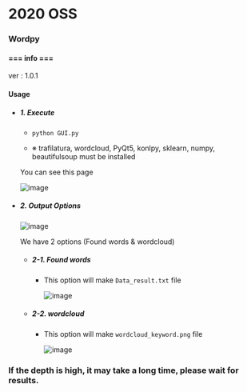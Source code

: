 # 2020 OSS



### Wordpy



#### === info ===

ver : 1.0.1



#### Usage

* ##### 1. Execute

  - `python GUI.py`

  - ※ trafilatura, wordcloud, PyQt5, konlpy, sklearn, numpy, beautifulsoup must be 	installed



  You can see this page

  ![image](https://user-images.githubusercontent.com/61904460/92078104-af7b7f00-edf8-11ea-92af-2ca86f4cc74f.png)



* ##### 2. Output Options

  ![image](https://user-images.githubusercontent.com/61904460/92078546-6f68cc00-edf9-11ea-818c-4f3702fb6db4.png)

  We have 2 options (Found words & wordcloud)
  

  - ##### 	2-1. Found words

    + This option will make `Data_result.txt` file

      ![image](https://user-images.githubusercontent.com/61904460/92078126-b86c5080-edf8-11ea-9621-1de2061bc8a2.png)

   - ##### 	2-2. wordcloud
   
      + This option will make `wordcloud_keyword.png` file
  
        ![image](https://user-images.githubusercontent.com/61904460/92078145-befac800-edf8-11ea-8c94-daab2bff1249.png)

### If the depth is high, it may take a long time, please wait for results.
